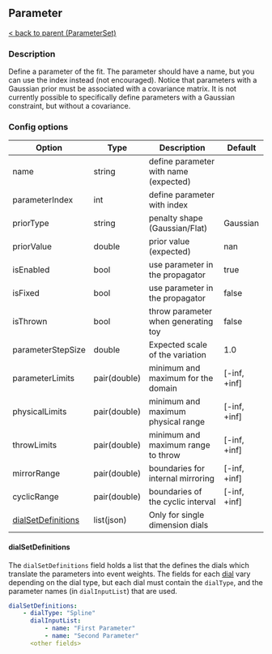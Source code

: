 ## Parameter

[< back to parent (ParameterSet)](./ParameterSet.md)

### Description

Define a parameter of the fit.  The parameter should have a name,
but you can use the index instead (not encouraged).  Notice that
parameters with a Gaussian prior must be associated with a
covariance matrix.  It is not currently possible to specifically
define parameters with a Gaussian constraint, but without a
covariance.

### Config options

| Option                           | Type         | Description                           | Default      |
|----------------------------------|--------------|---------------------------------------|--------------|
| name                             | string       | define parameter with name (expected) |              |
| parameterIndex                   | int          | define parameter with index           |              |
| priorType                        | string       | penalty shape (Gaussian/Flat)         | Gaussian     |
| priorValue                       | double       | prior value (expected)                | nan          |
| isEnabled                        | bool         | use parameter in the propagator       | true         |
| isFixed                          | bool         | use parameter in the propagator       | false        |
| isThrown                         | bool         | throw parameter when generating toy   | false        |
| parameterStepSize                | double       | Expected scale of the variation       | 1.0          |
| parameterLimits                  | pair(double) | minimum and maximum for the domain    | [-inf, +inf] |
| physicalLimits                   | pair(double) | minimum and maximum physical range    | [-inf, +inf] |
| throwLimits                      | pair(double) | minimum and maximum range to throw    | [-inf, +inf] |
| mirrorRange                      | pair(double) | boundaries for internal mirroring     | [-inf, +inf] |
| cyclicRange                      | pair(double) | boundaries of the cyclic interval     | [-inf, +inf] |
| [dialSetDefinitions](Dial.md   ) | list(json)   | Only for single dimension dials       |              |

#### dialSetDefinitions

The `dialSetDefinitions` field holds a list that the defines the dials which translate the parameters into event weights.  The fields for each [dial](Dial.md) vary depending on the dial type, but each dial must contain the `dialType`, and the parameter names (in `dialInputList`) that are used.
```yaml
dialSetDefinitions:
    - dialType: "Spline"
      dialInputList:
          - name: "First Parameter"
          - name: "Second Parameter"
      <other fields>
```
